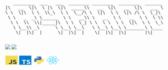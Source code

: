 <pre>
   ________  ___   ___  ________ ________  ________  ________    _____     
|\   __  \|\  \ |\  \|\  _____\\   __  \|\   __  \|\   ___ \  / __  \    
\ \  \|\  \ \  \\_\  \ \  \__/\ \  \|\  \ \  \|\ /\ \  \_|\ \|\/_|\  \   
 \ \   _  _\ \______  \ \   __\\ \   __  \ \   __  \ \  \ \\ \|/ \ \  \  
  \ \  \\  \\|_____|\  \ \  \_| \ \  \ \  \ \  \|\  \ \  \_\\ \   \ \  \ 
   \ \__\\ _\      \ \__\ \__\   \ \__\ \__\ \_______\ \_______\   \ \__\
    \|__|\|__|      \|__|\|__|    \|__|\|__|\|_______|\|_______|    \|__|                                                                                                                                 
</pre>
<br>

<div>
  <img height="140em" src="https://github-readme-stats-eight-theta.vercel.app/api?username=Rafael-BD&show_icons=true&theme=dracula&include_all_commits=true&count_private=true"/>
  <img height="140em" src="https://github-readme-stats-eight-theta.vercel.app/api/top-langs/?username=Rafael-BD&layout=compact&langs_count=8&theme=dracula"/>
<div>
<div style="display: inline_block"><br>
  <img align="center" alt="Rafa-JS" height="30" width="40" src="https://raw.githubusercontent.com/devicons/devicon/master/icons/javascript/javascript-original.svg">
  <img align="center" alt="Rafa-JS" height="30" width="40" src="https://raw.githubusercontent.com/devicons/devicon/master/icons/typescript/typescript-original.svg">
  <img align="center" alt="Rafa-py" height="30" width="40" src="https://raw.githubusercontent.com/devicons/devicon/master/icons/python/python-original.svg">
  <img align="center" alt="Rafa-JS" height="30" width="40" src="https://raw.githubusercontent.com/devicons/devicon/master/icons/react/react-original.svg">
 </div>
